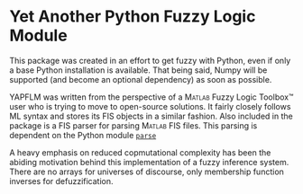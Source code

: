 # Yet Another Python Fuzzy Logic Module #

This package was created in an effort to get fuzzy with Python,
even if only a base Python installation is available. That being
said, Numpy will be supported (and become an optional dependency)
as soon as possible. 

YAPFLM was written from the perspective of a <span style="font-variant: small-caps">
Matlab</span> Fuzzy Logic Toolbox&trade; user who is trying to move to open-source
solutions. It fairly closely follows ML syntax and stores its FIS objects in
a similar fashion. Also included in the package is a FIS parser for parsing
<span style="font-variant: small-caps">Matlab</span> FIS files. This parsing
is dependent on the Python module [`parse`](https://pypi.python.org/pypi/parse "Parse Link")

A heavy emphasis on reduced copmutational complexity has been the abiding motivation behind
this implementation of a fuzzy inference system. There are no arrays for universes of discourse,
only membership function inverses for defuzzification.
